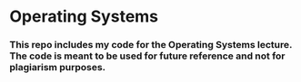 # Operating Systems

### This repo includes my code for the Operating Systems lecture. The code is meant to be used for future reference and not for plagiarism purposes.
